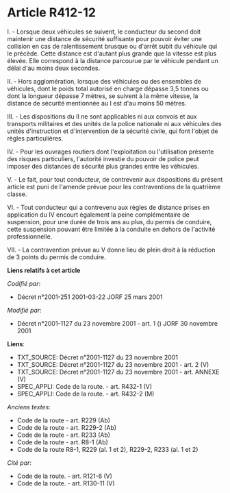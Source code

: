 # Article R412-12

I. - Lorsque deux véhicules se suivent, le conducteur du second doit maintenir une distance de sécurité suffisante pour
pouvoir éviter une collision en cas de ralentissement brusque ou d'arrêt subit du véhicule qui le précède. Cette distance est
d'autant plus grande que la vitesse est plus élevée. Elle correspond à la distance parcourue par le véhicule pendant un délai
d'au moins deux secondes.

II. - Hors agglomération, lorsque des véhicules ou des ensembles de véhicules, dont le poids total autorisé en charge dépasse
3,5 tonnes ou dont la longueur dépasse 7 mètres, se suivent à la même vitesse, la distance de sécurité mentionnée au I est
d'au moins 50 mètres.

III. - Les dispositions du II ne sont applicables ni aux convois et aux transports militaires et des unités de la police
nationale ni aux véhicules des unités d'instruction et d'intervention de la sécurité civile, qui font l'objet de règles
particulières.

IV. - Pour les ouvrages routiers dont l'exploitation ou l'utilisation présente des risques particuliers, l'autorité investie
du pouvoir de police peut imposer des distances de sécurité plus grandes entre les véhicules.

V. - Le fait, pour tout conducteur, de contrevenir aux dispositions du présent article est puni de l'amende prévue pour les
contraventions de la quatrième classe.

VI. - Tout conducteur qui a contrevenu aux règles de distance prises en application du IV encourt également la peine
complémentaire de suspension, pour une durée de trois ans au plus, du permis de conduire, cette suspension pouvant être
limitée à la conduite en dehors de l'activité professionnelle.

VII. - La contravention prévue au V donne lieu de plein droit à la réduction de 3 points du permis de conduire.

**Liens relatifs à cet article**

_Codifié par_:

  - Décret n°2001-251 2001-03-22 JORF 25 mars 2001

_Modifié par_:

  - Décret n°2001-1127 du 23 novembre 2001 - art. 1 () JORF 30 novembre 2001

**Liens**:

  - TXT_SOURCE: Décret n°2001-1127 du 23 novembre 2001
  - TXT_SOURCE: Décret n°2001-1127 du 23 novembre 2001 - art. 2 (V)
  - TXT_SOURCE: Décret n°2001-1127 du 23 novembre 2001 - art. ANNEXE (V)
  - SPEC_APPLI: Code de la route. - art. R432-1 (V)
  - SPEC_APPLI: Code de la route. - art. R432-2 (M)

_Anciens textes_:

  - Code de la route - art. R229 (Ab)
  - Code de la route - art. R229-2 (Ab)
  - Code de la route - art. R233 (Ab)
  - Code de la route - art. R8-1 (Ab)
  - Code de la route R8-1, R229 (al. 1 et 2), R229-2, R233 (al. 1 et 2)

_Cité par_:

  - Code de la route. - art. R121-6 (V)
  - Code de la route. - art. R130-11 (V)
